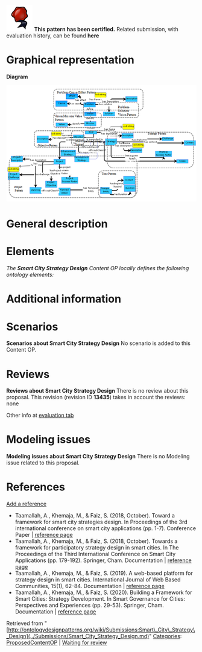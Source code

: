 [![](../images/thumb/b/b5/Certified.png/70px-Certified.png)](../Image/Certified.png.md "Certified.png") __This pattern has been certified.__
Related submission, with evaluation history, can be found __here__





#  Graphical representation


__Diagram__




[![Image:Ontology_strategy_design.png](../images/0/0c/Ontology_strategy_design.png)](../Image/Ontology_strategy_design.png.md "Image:Ontology_strategy_design.png")




#  General description


  




#  Elements


_The __Smart City Strategy Design__ Content OP locally defines the following ontology elements:_



#  Additional information


#  Scenarios



__Scenarios about Smart City Strategy Design__
No scenario is added to this Content OP.




#  Reviews



__Reviews about Smart City Strategy Design__
There is no review about this proposal.
This revision (revision ID __13435__) takes in account the reviews: none


Other info at [evaluation tab](http://ontologydesignpatterns.org/wiki/index.php?title=Submissions:Smart_City_Strategy_Design&action=evaluation "http://ontologydesignpatterns.org/wiki/index.php?title=Submissions:Smart_City_Strategy_Design&action=evaluation")




  




#  Modeling issues



__Modeling issues about Smart City Strategy Design__
There is no Modeling issue related to this proposal.




  




#  References


[Add a reference](index.php@title=Odp%253AAdd_reference&subject=Submissions%253ASmart+City+Strategy+Design.html "http://ontologydesignpatterns.org/wiki/index.php?title=Odp:Add_reference&subject=Submissions%3ASmart+City+Strategy+Design")



* Taamallah, A., Khemaja, M., & Faiz, S. (2018, October). Toward a framework for smart city strategies design. In Proceedings of the 3rd international conference on smart city applications (pp. 1-7). Conference Paper | [reference page](../Community/References/Paper.md "Community:References/Paper")
* Taamallah, A., Khemaja, M., & Faiz, S. (2018, October). Towards a framework for participatory strategy design in smart cities. In The Proceedings of the Third International Conference on Smart City Applications (pp. 179-192). Springer, Cham. Documentation | [reference page](../Community/References/Paper_2.md "Community:References/Paper 2")
* Taamallah, A., Khemaja, M., & Faiz, S. (2019). A web-based platform for strategy design in smart cities. International Journal of Web Based Communities, 15(1), 62-84. Documentation | [reference page](../Community/References/Paper_4.md "Community:References/Paper 4")
* Taamallah, A., Khemaja, M., & Faiz, S. (2020). Building a Framework for Smart Cities: Strategy Development. In Smart Governance for Cities: Perspectives and Experiences (pp. 29-53). Springer, Cham. Documentation | [reference page](../Community/References/Paper_3.md "Community:References/Paper 3")




Retrieved from "[http://ontologydesignpatterns.org/wiki/Submissions:Smart\_City\_Strategy\_Design](../Submissions/Smart_City_Strategy_Design.md)"
 [Categories](http://ontologydesignpatterns.org/wiki/Special:Categories "Special:Categories"): [ProposedContentOP](../Category/ProposedContentOP.md "Category:ProposedContentOP") | [Waiting for review](../Category/Waiting_for_review.md "Category:Waiting for review")